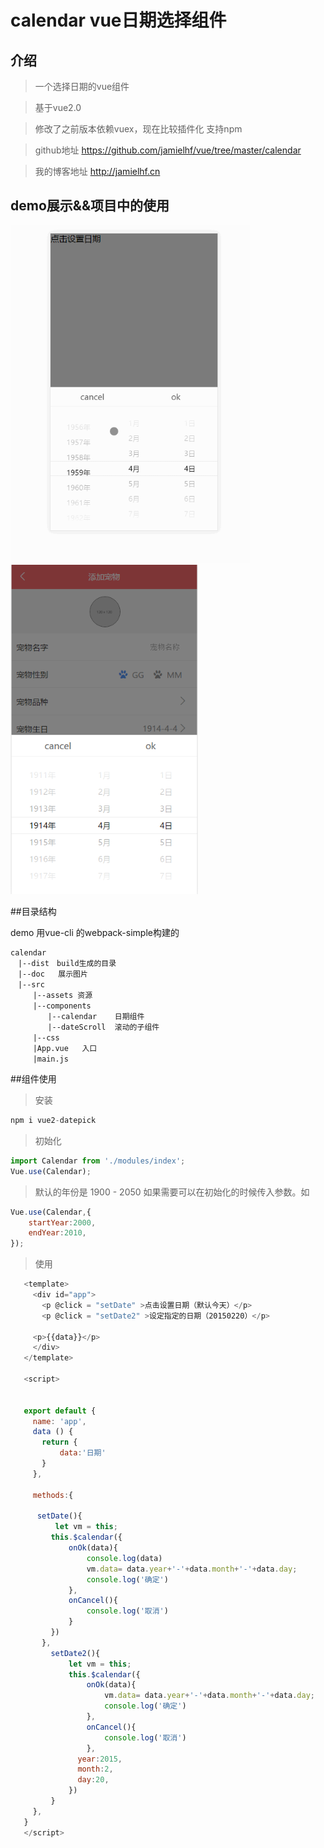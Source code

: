 # calendar vue日期选择组件

## 介绍
>一个选择日期的vue组件

>基于vue2.0

>修改了之前版本依赖vuex，现在比较插件化  支持npm

>github地址 https://github.com/jamielhf/vue/tree/master/calendar

>我的博客地址 http://jamielhf.cn

## demo展示&&项目中的使用

<img width = "384" src="doc/2.gif"/>
<img width = "300" src="doc/12.png"/>

##目录结构

demo 用vue-cli 的webpack-simple构建的
```
calendar
　|--dist　build生成的目录
　|--doc   展示图片
　|--src
　　　|--assets 资源
　　　|--components
　　　　　|--calendar    日期组件
　　　　　|--dateScroll  滚动的子组件
　　　|--css
　　　|App.vue   入口
　　　|main.js   
```

##组件使用
>安装
```javascript
npm i vue2-datepick
```

>初始化
```javascript
import Calendar from './modules/index';
Vue.use(Calendar);
```

>默认的年份是 1900 - 2050 如果需要可以在初始化的时候传入参数。如
```javascript
Vue.use(Calendar,{
    startYear:2000,
    endYear:2010,
});
```
>使用

 
``` javascript
   <template>
     <div id="app">
       <p @click = "setDate" >点击设置日期（默认今天）</p>
       <p @click = "setDate2" >设定指定的日期（20150220）</p>
   
     <p>{{data}}</p>
     </div>
   </template>
   
   <script>
   
   
   export default {
     name: 'app',
     data () {
       return {
           data:'日期'
       }
     },
   
     methods:{
   
      setDate(){
          let vm = this;
         this.$calendar({
             onOk(data){
                 console.log(data)
                 vm.data= data.year+'-'+data.month+'-'+data.day;
                 console.log('确定')
             },
             onCancel(){
                 console.log('取消')
             }
         })
       },
         setDate2(){
             let vm = this;
             this.$calendar({
                 onOk(data){
                     vm.data= data.year+'-'+data.month+'-'+data.day;
                     console.log('确定')
                 },
                 onCancel(){
                     console.log('取消')
                 },
               year:2015,
               month:2,
               day:20,
             })
         }
     },
   }
   </script>

```


